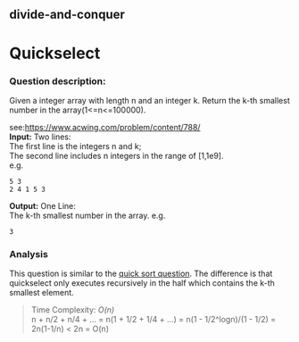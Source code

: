 ## divide-and-conquer
# Quickselect

### Question description:

Given a integer array with length n and an integer k. Return the k-th smallest number in the array(1<=n<=100000).

see:<https://www.acwing.com/problem/content/788/>  
**Input:**
Two lines:  
The first line is the integers n and k;  
The second line includes n integers in the range of [1,1e9].  
e.g.
```
5 3
2 4 1 5 3
```
**Output:**
One Line:  
The k-th smallest number in the array.
e.g.
```
3
```
### Analysis

This question is similar to the [quick sort question](https://github.com/David-Ze-Liang/algorithm_questions/tree/main/quick%20sort). The difference is that quickselect only executes recursively in the half which contains the k-th smallest element.


> Time Complexity: *O(n)*  
n + n/2 + n/4 + ... = n(1 + 1/2 + 1/4 + ...) = n(1 - 1/2^logn)/(1 - 1/2) = 2n(1-1/n) < 2n = O(n)
